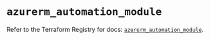 # `azurerm_automation_module`

Refer to the Terraform Registry for docs: [`azurerm_automation_module`](https://registry.terraform.io/providers/hashicorp/azurerm/4.28.0/docs/resources/automation_module).
